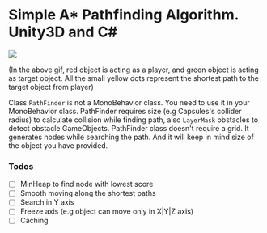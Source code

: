 # Simple A\* Pathfinding Algorithm. Unity3D and C#

![](simple.gif)

(In the above gif, red object is acting as a player, and green object is acting as target object. All the small yellow dots represent the shortest path to the target object from player) 

Class `PathFinder` is not a MonoBehavior class. You need to use it in your MonoBehavior class. PathFinder requires size (e.g Capsules's collider radius) to calculate collision while finding path, also `LayerMask` obstacles to detect obstacle GameObjects.
PathFinder class doesn't require a grid. It generates nodes while searching the path. And it will keep in mind size of the object you have provided.

### Todos

- [ ] MinHeap to find node with lowest score
- [ ] Smooth moving along the shortest paths
- [ ] Search in Y axis
- [ ] Freeze axis (e.g object can move only in X|Y|Z axis)
- [ ] Caching
